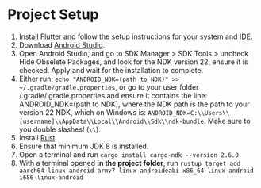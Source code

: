 # Project Setup

1. Install [Flutter](https://docs.flutter.dev/get-started/install?gclid=CjwKCAjwvNaYBhA3EiwACgndgoXzQEzSyjqa0DalunZ02hzAtHW9vn_ZX5JHSUMotcKyfgd2z6M0yxoCx_AQAvD_BwE&gclsrc=aw.ds) and follow the setup instructions for your system and IDE.
2. Download [Android Studio](https://developer.android.com/studio?gclid=CjwKCAjwvNaYBhA3EiwACgndgirITZDaVNyEUvdiq8yxL06VDA0iFEfE65TYJfZ6VEEDGDVlnzwefBoC-JAQAvD_BwE&gclsrc=aw.ds).
3. Open Android Studio, and go to SDK Manager > SDK Tools > uncheck Hide Obselete Packages, and look for the NDK version 22, ensure it is checked. Apply and wait for the installation to complete.
4. Either run: `echo "ANDROID_NDK=(path to NDK)" >> ~/.gradle/gradle.properties`, or go to your user folder /.gradle/.gradle.properties and ensure it contains the line: ANDROID_NDK=(path to NDK), where the NDK path is the path to your version 22 NDK, which on Windows is: `ANDROID_NDK=C:\\Users\\[username]\\AppData\\Local\\Android\\Sdk\\ndk-bundle`. Make sure to you double slashes! (`\\`).
5. Install [Rust](https://www.rust-lang.org/tools/install).
6. Ensure that minimum JDK 8 is installed.
7. Open a terminal and run `cargo install cargo-ndk --version 2.6.0`
8. With a terminal opened **in the project folder**, run `rustup target add aarch64-linux-android armv7-linux-androideabi x86_64-linux-android i686-linux-android`
